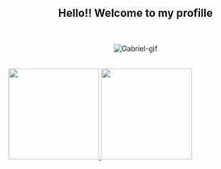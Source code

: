 <h2 align="center"> Hello!! Welcome to my profille</h2>
<br>
<p align="center">
  <img  alt="Gabriel-gif" src="https://cdn.discordapp.com/attachments/478314088863105045/871882623771877416/github_gif.gif">
</p>
 <br>
 <a href="https://github.com/panppa">
    <img height="180em" src="https://github-readme-stats.vercel.app/api?username=panppa&show_icons=false&theme=dracula&include_all_commits=true&count_private=true&border_color=ff6e96"/>
 </a>
 
 <a href="https://github.com/panppa">
    <img height="180em" src="https://github-readme-stats.vercel.app/api/top-langs/?username=panppa&layout=compact&langs_count=7&theme=dracula&border_color=ff6e96"/>
 </a>

  
  
